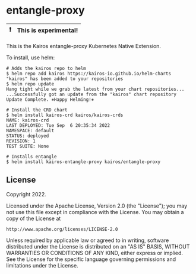 # entangle-proxy

| :exclamation: | This is experimental! |
|-|:-|

This is the Kairos entangle-proxy Kubernetes Native Extension. 

To install, use helm:

```
# Adds the kairos repo to helm
$ helm repo add kairos https://kairos-io.github.io/helm-charts
"kairos" has been added to your repositories
$ helm repo update                                        
Hang tight while we grab the latest from your chart repositories...
...Successfully got an update from the "kairos" chart repository
Update Complete. ⎈Happy Helming!⎈

# Install the CRD chart
$ helm install kairos-crd kairos/kairos-crds
NAME: kairos-crd
LAST DEPLOYED: Tue Sep  6 20:35:34 2022
NAMESPACE: default
STATUS: deployed
REVISION: 1
TEST SUITE: None

# Installs entangle
$ helm install kairos-entangle-proxy kairos/entangle-proxy
```

## License

Copyright 2022.

Licensed under the Apache License, Version 2.0 (the "License");
you may not use this file except in compliance with the License.
You may obtain a copy of the License at

    http://www.apache.org/licenses/LICENSE-2.0

Unless required by applicable law or agreed to in writing, software
distributed under the License is distributed on an "AS IS" BASIS,
WITHOUT WARRANTIES OR CONDITIONS OF ANY KIND, either express or implied.
See the License for the specific language governing permissions and
limitations under the License.


